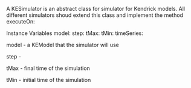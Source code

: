 A KESimulator is an abstract class for simulator for Kendrick models. All different simulators shoud extend this class and implement the method executeOn:

Instance Variables
	model:		<KEModel>
	step:		<Number>
	tMax:		<Number>
	tMin:		<Number>
	timeSeries: 	<Collection>
		
model
	- a KEModel that the simulator will use

step
	- 

tMax
	- final time of the simulation

tMin
	- initial time of the simulation
